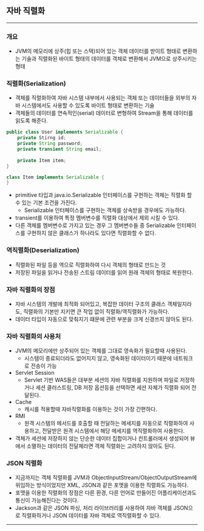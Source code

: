 ## 자바 직렬화

----

### 개요

- JVM의 메모리에 상주(힙 또는 스택)되어 있는 객체 데이터를 받이트 형태로 변환하는 기술과 직렬화된 바이트 형태의 데이터를 객체로 변환해서 JVM으로 상주시키는 형태

### 직렬화(Serialization)

- 객체를 직렬화하여 자바 시스템 내부에서 사용되는 객체 또는 데이터들을 외부의 자바 시스템에서도 사용할 수 있도록 바이트 형태로 변환하는 기술
- 객체들의 데이터를 연속적인(serial) 데이터로 변형하여 Stream을 통해 데이터를 읽도록 해준다.

```java
public class User implements Serializable {
    private Stirng id;
    private String password;
    private transient String email;
    
    private Item item;
}

class Item implements Serializable {   
}
```

- primitive 타입과 java.io.Serializable 인터페이스를 구현하는 객체는 직렬화 할 수 있는 기본 조건을 가진다.
  - Serializable 인터페이스를 구현하는 객체를 상속받을 경우에도 가능하다.
- transient를 이용하여 특정 멤버변수를 직렬화 대상에서 제외 시킬 수 있다.
- 다른 객체를 멤버변수로 가지고 있는 경우 그 멤버변수들 중 Serializable 인터페이스를 구현하지 않은 클래스가 하나라도 있다면 직렬화할 수 없다.

### 역직렬화(Deserialization)

- 직렬화된 파일 등을 역으로 직렬화하여 다시 객체의 형태로 만드는 것
- 저장된 파일을 읽거나 전송된 스트림 데이터를 읽어 원래 객체의 형태로 복원한다.

### 자바 직렬화의 장점

- 자바 시스템의 개발에 최적화 되어있고, 복잡한 데이터 구조의 클래스 객체일지라도, 직렬화의 기본만 지키면 큰 작업 없이 직렬화/역직렬화가 가능하다.
- 데이터 타입이 자동으로 맞춰지기 떄문에 관련 부분을 크게 신경쓰지 않아도 된다.

### 자바 직렬화의 사용처

- JVM의 메모리에만 상주되어 있는 객체를 그대로 영속화가 필요할때 사용된다.
  - 시스템이 종료되더라도 없어지지 않고, 영속화된 데이터이기 때문에 네트워크로 전송이 가능
- Servlet Session
  - Servlet 기반 WAS들은 대부분 세션의 자바 직렬화를 지원하며 파일로 저장하거나 세션 클러스트링, DB 저장 옵션등을 선택하면 세션 자체가 직렬화 되어 전달된다.
- Cache
  - 캐시를 적용할때 자바직렬화를 이용하는 것이 가장 간편하다.
- RMI
  - 원격 시스템의 메서드를 호출할 때 전달하는 메세지를 자동으로 직렬화하여 사용하고, 전달받은 원격 시스템에서 해당 메세지를 역직렬화하여 사용한다.
- 객체가 세션에 저장하지 않는 단순한 데이터 집합이거나 컨트롤러에서 생성되어 뷰에서 소멸하는 데이터의 전달체라면 객체 직렬화는 고려하지 않아도 된다.

### JSON  직렬화

- 지금까지는 객체 직렬화를 JVM과 ObjectInputStream/ObjectOutputStream에 위임하는 방식이었지만 XML, JSON과 같은 포맷을 이용한 직렬화도 가능하다.
- 포맷을 이용한 직렬화의 장점은 다른 환경, 다른 언어로 만들어진 어플리케이션과도 통신이 가능해진다는 것이다.
- Jackson과 같은 JSON 파싱, 처리 라이브러리를 사용하여 자바 객체를 JSON으로 직렬화하거나 JSON 데이터를 자바 객체로 역직렬화할 수 있다.

---

